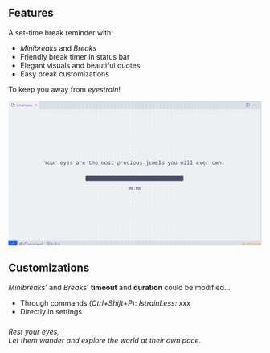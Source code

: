 ## Features

A set-time break reminder with:
- *Minibreaks* and *Breaks*
- Friendly break timer in status bar
- Elegant visuals and beautiful quotes
- Easy break customizations

To keep you away from *eyestrain*!

![Demo](https://github.com/CarbonicSoda/vscode-istrainless/blob/master/media/showcase.gif?raw=true)

## Customizations

*Minibreak*s' and *Break*s' **timeout** and **duration** could be modified...
- Through commands (*Ctrl+Shift+P*): *IstrainLess: xxx*
- Directly in settings

###

*Rest your eyes,  
Let them wander and explore the world at their own pace.*